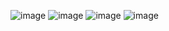 ![image](https://github.com/user-attachments/assets/f53a7926-14f5-4fdb-9816-5006341c81fe)
![image](https://github.com/user-attachments/assets/5468107f-3cf1-4199-b18e-a5db2edb244a)
![image](https://github.com/user-attachments/assets/6684fa72-16ee-4f15-8104-c53926144ae0)
![image](https://github.com/user-attachments/assets/2645bdc1-2563-4715-ba83-6a71ed53a978)

